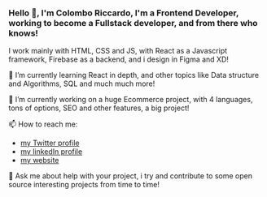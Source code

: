 ### Hello 👋, I'm Colombo Riccardo, I'm a Frontend Developer, working to become a Fullstack developer, and from there who knows! 

I work mainly with HTML, CSS and JS, with React as a Javascript framework, Firebase as a backend, and i design in Figma and XD!

🌱 I’m currently learning React in depth, and other topics like Data structure and Algorithms, SQL and much much more!

🔭 I’m currently working on a huge Ecommerce project, with 4 languages, tons of options, SEO and other features, a big project!

📫 How to reach me:
 
   - [my Twitter profile](https://twitter.com/riccard80393203)
   - [my linkedIn profile](https://www.linkedin.com/in/riccardo-colombo-534460174)
   - [my website](https://colomboriccardo.com)

    
💬 Ask me about help with your project, i try and contribute to some open source interesting projects from time to time!

